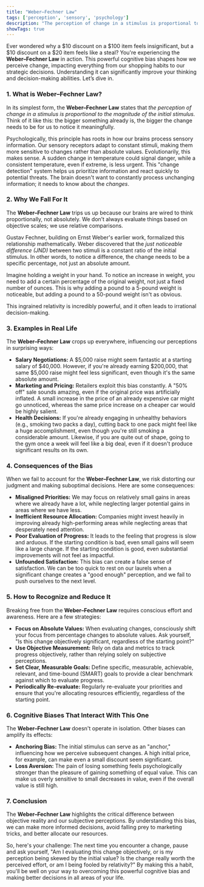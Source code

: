 ```yaml
---
title: "Weber–Fechner Law"
tags: ['perception', 'sensory', 'psychology']
description: "The perception of change in a stimulus is proportional to the magnitude of the initial stimulus."
showTags: true
---
```



Ever wondered why a $10 discount on a $100 item feels insignificant, but a $10 discount on a $20 item feels like a steal? You're experiencing the **Weber–Fechner Law** in action. This powerful cognitive bias shapes how we perceive change, impacting everything from our shopping habits to our strategic decisions. Understanding it can significantly improve your thinking and decision-making abilities. Let’s dive in.

### 1. What is Weber–Fechner Law?

In its simplest form, the **Weber–Fechner Law** states that *the perception of change in a stimulus is proportional to the magnitude of the initial stimulus.* Think of it like this: the bigger something already is, the bigger the change needs to be for us to notice it meaningfully.

Psychologically, this principle has roots in how our brains process sensory information. Our sensory receptors adapt to constant stimuli, making them more sensitive to changes rather than absolute values. Evolutionarily, this makes sense. A sudden change in temperature could signal danger, while a consistent temperature, even if extreme, is less urgent. This "change detection" system helps us prioritize information and react quickly to potential threats. The brain doesn't want to constantly process unchanging information; it needs to know about the *changes*.

### 2. Why We Fall For It

The **Weber–Fechner Law** trips us up because our brains are wired to think proportionally, not absolutely. We don’t always evaluate things based on objective scales; we use relative comparisons.

Gustav Fechner, building on Ernst Weber's earlier work, formalized this relationship mathematically. Weber discovered that the *just noticeable difference (JND)* between two stimuli is a constant ratio of the initial stimulus. In other words, to notice a difference, the change needs to be a specific percentage, not just an absolute amount.

Imagine holding a weight in your hand. To notice an increase in weight, you need to add a certain percentage of the original weight, not just a fixed number of ounces. This is why adding a pound to a 5-pound weight is noticeable, but adding a pound to a 50-pound weight isn't as obvious.

This ingrained relativity is incredibly powerful, and it often leads to irrational decision-making.

### 3. Examples in Real Life

The **Weber–Fechner Law** crops up everywhere, influencing our perceptions in surprising ways:

*   **Salary Negotiations:** A $5,000 raise might seem fantastic at a starting salary of $40,000. However, if you're already earning $200,000, that same $5,000 raise might feel less significant, even though it's the same absolute amount.
*   **Marketing and Pricing:** Retailers exploit this bias constantly. A "50% off" sale sounds amazing, even if the original price was artificially inflated. A small increase in the price of an already expensive car might go unnoticed, whereas the same price increase on a cheaper car would be highly salient.
*   **Health Decisions:** If you're already engaging in unhealthy behaviors (e.g., smoking two packs a day), cutting back to one pack might feel like a huge accomplishment, even though you're still smoking a considerable amount. Likewise, if you are quite out of shape, going to the gym once a week will feel like a big deal, even if it doesn't produce significant results on its own.

### 4. Consequences of the Bias

When we fail to account for the **Weber–Fechner Law**, we risk distorting our judgment and making suboptimal decisions. Here are some consequences:

*   **Misaligned Priorities:** We may focus on relatively small gains in areas where we already have a lot, while neglecting larger potential gains in areas where we have less.
*   **Inefficient Resource Allocation:** Companies might invest heavily in improving already high-performing areas while neglecting areas that desperately need attention.
*   **Poor Evaluation of Progress:** It leads to the feeling that progress is slow and arduous. If the starting condition is bad, even small gains will seem like a large change. If the starting condition is good, even substantial improvements will not feel as impactful.
*   **Unfounded Satisfaction:** This bias can create a false sense of satisfaction. We can be too quick to rest on our laurels when a significant change creates a "good enough" perception, and we fail to push ourselves to the next level.

### 5. How to Recognize and Reduce It

Breaking free from the **Weber–Fechner Law** requires conscious effort and awareness. Here are a few strategies:

*   **Focus on Absolute Values:** When evaluating changes, consciously shift your focus from percentage changes to absolute values. Ask yourself, "Is this change objectively significant, regardless of the starting point?"
*   **Use Objective Measurement:** Rely on data and metrics to track progress objectively, rather than relying solely on subjective perceptions.
*   **Set Clear, Measurable Goals:** Define specific, measurable, achievable, relevant, and time-bound (SMART) goals to provide a clear benchmark against which to evaluate progress.
*   **Periodically Re-evaluate:** Regularly re-evaluate your priorities and ensure that you're allocating resources efficiently, regardless of the starting point.

### 6. Cognitive Biases That Interact With This One

The **Weber–Fechner Law** doesn't operate in isolation. Other biases can amplify its effects:

*   **Anchoring Bias:** The initial stimulus can serve as an "anchor," influencing how we perceive subsequent changes. A high initial price, for example, can make even a small discount seem significant.
*   **Loss Aversion:** The pain of losing something feels psychologically stronger than the pleasure of gaining something of equal value. This can make us overly sensitive to small decreases in value, even if the overall value is still high.

### 7. Conclusion

The **Weber–Fechner Law** highlights the critical difference between objective reality and our subjective perceptions. By understanding this bias, we can make more informed decisions, avoid falling prey to marketing tricks, and better allocate our resources.

So, here's your challenge: The next time you encounter a change, pause and ask yourself, "Am I evaluating this change objectively, or is my perception being skewed by the initial value? Is the change really worth the perceived effort, or am I being fooled by relativity?" By making this a habit, you'll be well on your way to overcoming this powerful cognitive bias and making better decisions in all areas of your life.

